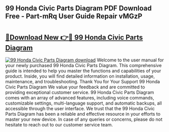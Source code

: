 ## 99 Honda Civic Parts Diagram PDF Download Free - Part-mRq User Guide Repair vMGzP

# <h2><a href="http://dfnb3m.blite.top/?on=99+Honda+Civic+Parts+Diagram">🔗Download New 👉🔴 99 Honda Civic Parts Diagram</a></h2>

[![99 Honda Civic Parts Diagram download](https://i.imgur.com/lujVjoI.png)](http://dfnb3m.blite.top/?on=99+Honda+Civic+Parts+Diagram)
Welcome to the user manual for your newly purchased 99 Honda Civic Parts Diagram. This comprehensive guide is intended to help you master the functions and capabilities of your product. Inside, you will find detailed information on installation, usage, maintenance, and troubleshooting. Thank You for Your Support 99 Honda Civic Parts Diagram We value your feedback and are committed to providing exceptional customer service. 99 Honda Civic Parts Diagram comes with an array of advanced features, including voice commands, customizable settings, multi-language support, and automatic backups, all accessible through the user interface. We trust that the 99 Honda Civic Parts Diagram has been a reliable and effective resource in your efforts to master your new device. In case of any queries or concerns, please do not hesitate to reach out to our customer service team.
